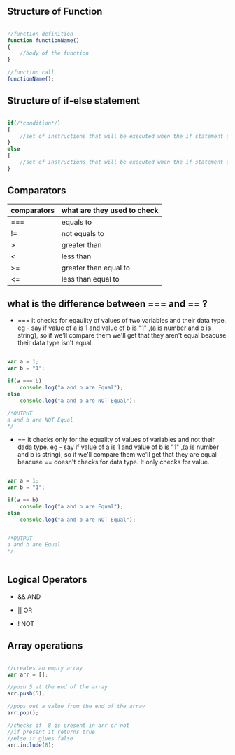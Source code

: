 
## Structure of Function

```js

//function definition
function functionName()
{
    //body of the function
}

//function call
functionName();


```

## Structure of if-else statement


```js

if(/*condition*/)
{
    //set of instructions that will be executed when the if statement gets ture
}
else
{
    //set of instructions that will be executed when the if statement gets false
}

```

## Comparators 

| comparators | what are they used to check |
|-------- |------ |
| ===  | equals to |
| !=   | not equals to |
| >    | greater than |
| <    | less than |
| >=   | greater than equal to |     
| <=   | less than equal to |

## what is the difference between === and == ?

- === it checks for eqaulity of values of two variables and their data type.
eg - say if value of a is 1 and value of b is "1" ,(a is number and b is string), so if we'll compare them we'll get that they aren't equal beacuse their data type isn't equal.

```js

var a = 1;
var b = "1";

if(a === b)
    console.log("a and b are Equal");
else
    console.log("a and b are NOT Equal");

/*OUTPUT    
a and b are NOT Equal
*/

```

- == it checks only for the equality of values of variables and not their dada type.
eg - say if value of a is 1 and value of b is "1" ,(a is number and b is string), so if we'll compare them we'll get that they are equal beacuse == doesn't checks for data type. It only checks for value.


```js

var a = 1;
var b = "1";

if(a == b)
    console.log("a and b are Equal");
else
    console.log("a and b are NOT Equal");


/*OUTPUT    
a and b are Equal
*/
    
```

## Logical Operators

- && AND

- || OR

- ! NOT

## Array operations

```js

//creates an empty array
var arr = []; 

//push 5 at the end of the array
arr.push(5);

//pops out a value from the end of the array
arr.pop();

//checks if  8 is present in arr or not
//if present it returns true
//else it gives false
arr.include(8);

```
